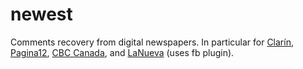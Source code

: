 # newest
Comments recovery from digital newspapers. In particular for [Clarín](https://www.clarin.com/), [Pagina12](https://www.pagina12.com.ar/), [CBC Canada](https://www.cbc.ca/), and [LaNueva](https://www.lanueva.com/) (uses fb plugin).
